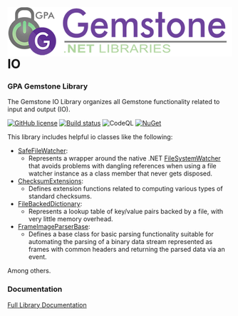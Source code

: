 <img align="right" src="img/gemstone-wide-600.png" alt="gemstone logo">

# IO
### GPA Gemstone Library

The Gemstone IO Library organizes all Gemstone functionality related to input and output (IO).

[![GitHub license](https://img.shields.io/github/license/gemstone/io?color=4CC61E)](https://github.com/gemstone/io/blob/master/LICENSE)
[![Build status](https://ci.appveyor.com/api/projects/status/iv4bx8r22amt5tbv?svg=true)](https://ci.appveyor.com/project/ritchiecarroll/io)
![CodeQL](https://github.com/gemstone/io/workflows/CodeQL/badge.svg)
[![NuGet](https://img.shields.io/nuget/vpre/Gemstone.IO)](https://www.nuget.org/packages/Gemstone.IO#readme-body-tab)

This library includes helpful io classes like the following:

* [SafeFileWatcher](https://gemstone.github.io/io/help/html/T_Gemstone_IO_SafeFileWatcher.htm):
  * Represents a wrapper around the native .NET [FileSystemWatcher](https://docs.microsoft.com/dotnet/api/system.io.filesystemwatcher) that avoids problems with dangling references when using a file watcher instance as a class member that never gets disposed.
* [ChecksumExtensions](https://gemstone.github.io/io/help/html/T_Gemstone_IO_Checksums_ChecksumExtensions_ChecksumExtensions.htm):
  * Defines extension functions related to computing various types of standard checksums.
* [FileBackedDictionary](https://gemstone.github.io/io/help/html/T_Gemstone_IO_Collections_FileBackedDictionary_2.htm):
  * Represents a lookup table of key/value pairs backed by a file, with very little memory overhead.
* [FrameImageParserBase](https://gemstone.github.io/io/help/html/T_Gemstone_IO_Parsing_FrameImageParserBase_2.htm):
  * Defines a base class for basic parsing functionality suitable for automating the parsing of a binary data stream represented as frames with common headers and returning the parsed data via an event.

Among others.

### Documentation
[Full Library Documentation](https://gemstone.github.io/io/help)
